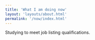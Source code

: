 ```yaml
---
title: 'What I am doing now'
layout: 'layouts/about.html'
permalink: '/now/index.html'
---
```


Studying to meet job listing qualifications.
